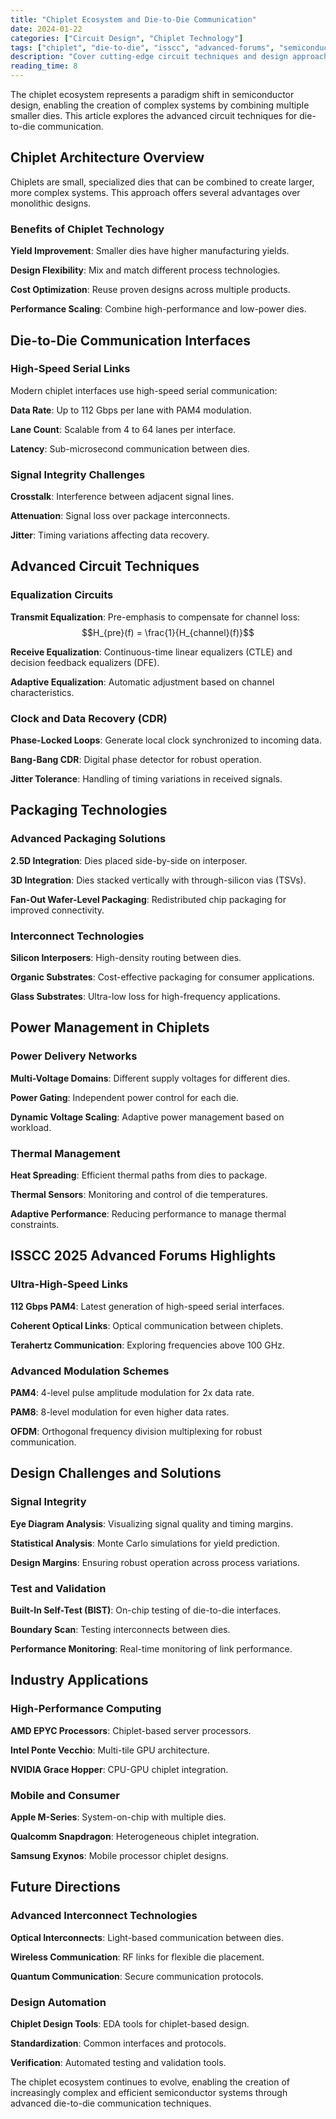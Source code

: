 ```yaml
---
title: "Chiplet Ecosystem and Die-to-Die Communication"
date: 2024-01-22
categories: ["Circuit Design", "Chiplet Technology"]
tags: ["chiplet", "die-to-die", "isscc", "advanced-forums", "semiconductor-design"]
description: "Cover cutting-edge circuit techniques and design approaches for die-to-die links in the chiplet ecosystem, as featured in ISSCC 2025's advanced forums."
reading_time: 8
---
```


The chiplet ecosystem represents a paradigm shift in semiconductor design, enabling the creation of complex systems by combining multiple smaller dies. This article explores the advanced circuit techniques for die-to-die communication.

## Chiplet Architecture Overview

Chiplets are small, specialized dies that can be combined to create larger, more complex systems. This approach offers several advantages over monolithic designs.

### Benefits of Chiplet Technology

**Yield Improvement**: Smaller dies have higher manufacturing yields.

**Design Flexibility**: Mix and match different process technologies.

**Cost Optimization**: Reuse proven designs across multiple products.

**Performance Scaling**: Combine high-performance and low-power dies.

## Die-to-Die Communication Interfaces

### High-Speed Serial Links

Modern chiplet interfaces use high-speed serial communication:

**Data Rate**: Up to 112 Gbps per lane with PAM4 modulation.

**Lane Count**: Scalable from 4 to 64 lanes per interface.

**Latency**: Sub-microsecond communication between dies.

### Signal Integrity Challenges

**Crosstalk**: Interference between adjacent signal lines.

**Attenuation**: Signal loss over package interconnects.

**Jitter**: Timing variations affecting data recovery.

## Advanced Circuit Techniques

### Equalization Circuits

**Transmit Equalization**: Pre-emphasis to compensate for channel loss:
$$H_{pre}(f) = \frac{1}{H_{channel}(f)}$$

**Receive Equalization**: Continuous-time linear equalizers (CTLE) and decision feedback equalizers (DFE).

**Adaptive Equalization**: Automatic adjustment based on channel characteristics.

### Clock and Data Recovery (CDR)

**Phase-Locked Loops**: Generate local clock synchronized to incoming data.

**Bang-Bang CDR**: Digital phase detector for robust operation.

**Jitter Tolerance**: Handling of timing variations in received signals.

## Packaging Technologies

### Advanced Packaging Solutions

**2.5D Integration**: Dies placed side-by-side on interposer.

**3D Integration**: Dies stacked vertically with through-silicon vias (TSVs).

**Fan-Out Wafer-Level Packaging**: Redistributed chip packaging for improved connectivity.

### Interconnect Technologies

**Silicon Interposers**: High-density routing between dies.

**Organic Substrates**: Cost-effective packaging for consumer applications.

**Glass Substrates**: Ultra-low loss for high-frequency applications.

## Power Management in Chiplets

### Power Delivery Networks

**Multi-Voltage Domains**: Different supply voltages for different dies.

**Power Gating**: Independent power control for each die.

**Dynamic Voltage Scaling**: Adaptive power management based on workload.

### Thermal Management

**Heat Spreading**: Efficient thermal paths from dies to package.

**Thermal Sensors**: Monitoring and control of die temperatures.

**Adaptive Performance**: Reducing performance to manage thermal constraints.

## ISSCC 2025 Advanced Forums Highlights

### Ultra-High-Speed Links

**112 Gbps PAM4**: Latest generation of high-speed serial interfaces.

**Coherent Optical Links**: Optical communication between chiplets.

**Terahertz Communication**: Exploring frequencies above 100 GHz.

### Advanced Modulation Schemes

**PAM4**: 4-level pulse amplitude modulation for 2x data rate.

**PAM8**: 8-level modulation for even higher data rates.

**OFDM**: Orthogonal frequency division multiplexing for robust communication.

## Design Challenges and Solutions

### Signal Integrity

**Eye Diagram Analysis**: Visualizing signal quality and timing margins.

**Statistical Analysis**: Monte Carlo simulations for yield prediction.

**Design Margins**: Ensuring robust operation across process variations.

### Test and Validation

**Built-In Self-Test (BIST)**: On-chip testing of die-to-die interfaces.

**Boundary Scan**: Testing interconnects between dies.

**Performance Monitoring**: Real-time monitoring of link performance.

## Industry Applications

### High-Performance Computing

**AMD EPYC Processors**: Chiplet-based server processors.

**Intel Ponte Vecchio**: Multi-tile GPU architecture.

**NVIDIA Grace Hopper**: CPU-GPU chiplet integration.

### Mobile and Consumer

**Apple M-Series**: System-on-chip with multiple dies.

**Qualcomm Snapdragon**: Heterogeneous chiplet integration.

**Samsung Exynos**: Mobile processor chiplet designs.

## Future Directions

### Advanced Interconnect Technologies

**Optical Interconnects**: Light-based communication between dies.

**Wireless Communication**: RF links for flexible die placement.

**Quantum Communication**: Secure communication protocols.

### Design Automation

**Chiplet Design Tools**: EDA tools for chiplet-based design.

**Standardization**: Common interfaces and protocols.

**Verification**: Automated testing and validation tools.

The chiplet ecosystem continues to evolve, enabling the creation of increasingly complex and efficient semiconductor systems through advanced die-to-die communication techniques.

